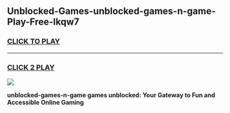 
## Unblocked-Games-unblocked-games-n-game-Play-Free-lkqw7
<h3>
<a href="https://premium76.site?title=unblocked-games-n-game&ref=20M">CLICK TO PLAY</a></h3>
<hr>

<h3>
<a href="https://premium76.site?title=unblocked-games-n-game&ref=20M">CLICK 2 PLAY</a>
  
</h3>

<a href="https://premium76.site?title=unblocked-games-n-game&ref=19M"><img src="https://clearcache.store/games.png"></a>


**unblocked-games-n-game games unblocked: Your Gateway to Fun and Accessible Online Gaming**
